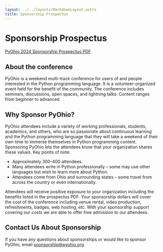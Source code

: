 ```yaml
---
layout: ../../layouts/MarkdownLayout.astro
title: Sponsorship Prospectus
---
```


# Sponsorship Prospectus

<a class="button" href="/2024/files/pyohio-2024-sponsorship-prospectus.pdf">PyOhio 2024 Sponsorship Prospectus PDF</a>

## About the conference

PyOhio is a weekend multi-track conference for users of and people interested in the Python programming language. It is a volunteer-organized event held for the benefit of the community. The conference includes seminars, discussions, open spaces, and lightning talks. Content ranges from beginner to advanced.

## Why Sponsor PyOhio?

PyOhio attendees include a variety of working professionals, students, academics, and others, who are so passionate about continuous learning and the Python programming language that they will take a weekend of their own time to immerse themselves in Python programming content. Sponsoring PyOhio lets the attendees know that your organization shares these values. Key points of note:

- Approximately 300-400 attendees.
- Many attendees write in Python professionally – some may use other languages but wish to learn more about Python.
- Attendees come from Ohio and surrounding states – some travel from across the country or even internationally. 

Attendees will receive positive exposure to your organization including the benefits listed in the prospectus PDF. Your sponsorship dollars will cover the cost of the conference including venue rental, video production, refreshments, badges, web hosting, etc. With your sponsorship support covering our costs we are able to offer free admission to our attendees.

## Contact Us About Sponsorship

If you have any questions about sponsorships or would like to sponsor PyOhio, email sponsorship@pyohio.org.

<div id="adobe-dc-view" style="height: 600px;"></div>
<script src="https://acrobatservices.adobe.com/view-sdk/viewer.js"></script>
<script type="text/javascript">
  document.addEventListener("adobe_dc_view_sdk.ready", function(){
    var adobeDCView = new AdobeDC.View({clientId: "c4ae79ea01344c7d8b6f4237849dcec0", divId: "adobe-dc-view"});
    adobeDCView.previewFile({
      content:{ location:
        { url: "https://www.pyohio.org/2024/files/pyohio-2024-sponsorship-prospectus.pdf"}},
      metaData:{fileName: "pyohio-2024-sponsorship-prospectus.pdf"}
    },
    {
      embedMode: "FULL_WINDOW"
    });
  });
</script>
